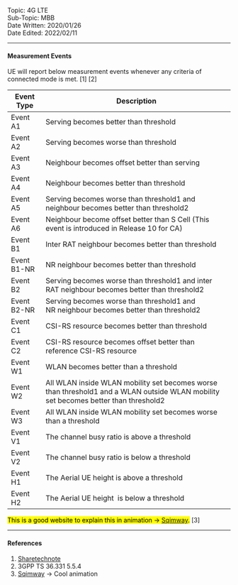 Topic: 4G LTE<br>
Sub-Topic: MBB<br>
Date Written: 2020/01/26<br>
Date Edited: 2022/02/11<br>

---

#### Measurement Events

UE will report below measurement events whenever any criteria of connected mode is met. [1] [2] 

| Event Type  | Description                                                                                                                         |
|-------------|-------------------------------------------------------------------------------------------------------------------------------------|
| Event A1    | Serving becomes better than threshold                                                                                               |
| Event A2    | Serving becomes worse than threshold                                                                                                |
| Event A3    | Neighbour becomes offset better than serving                                                                                        |
| Event A4    | Neighbour becomes better than threshold                                                                                             |
| Event A5    | Serving becomes worse than threshold1 and neighbour becomes better than threshold2                                                  |
| Event A6    | Neighbour become offset better than S Cell (This event is introduced in Release 10 for CA)                                          |
| Event B1    | Inter RAT neighbour becomes better than threshold                                                                                   |
| Event B1-NR | NR neighbour becomes better than threshold                                                                                          |
| Event B2    | Serving becomes worse than threshold1 and inter RAT neighbour becomes better than threshold2                                        |
| Event B2-NR | Serving becomes worse than threshold1 and NR neighbour becomes better than threshold2                                               |
| Event C1    | CSI-RS resource becomes better than threshold                                                                                       |
| Event C2    | CSI-RS resource becomes offset better than reference CSI-RS resource                                                                |
| Event W1    | WLAN becomes better than a threshold                                                                                                |
| Event W2    | All WLAN inside WLAN mobility set becomes worse than threshold1 and a WLAN outside WLAN mobility set becomes better than threshold2 |
| Event W3    | All WLAN inside WLAN mobility set becomes worse than a threshold                                                                    |
| Event V1    | The channel busy ratio is above a threshold                                                                                         |
| Event V2    | The channel busy ratio is below a threshold                                                                                         |
| Event H1    | The Aerial UE height is above a threshold                                                                                           |
| Event H2    | The Aerial UE height  is below a threshold                                                                                          |


<mark>This is a good website to explain this in animation -> [Sqimway](https://www.sqimway.com/lte_event.php).</mark> [3]

---

#### References

1. [Sharetechnote](https://www.sharetechnote.com/html/Handbook_LTE_MultiCell_Measurement_LTE.html)
2. 3GPP TS 36.331 5.5.4
3. [Sqimway](https://www.sqimway.com/lte_event.php) -> Cool animation